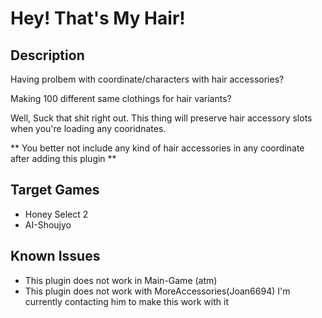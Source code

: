 # Hey! That's My Hair!

## Description

Having prolbem with coordinate/characters with hair accessories?

Making 100 different same clothings for hair variants?

Well, Suck that shit right out. This thing will preserve hair accessory slots when you're loading any cooridnates.

** You better not include any kind of hair accessories in any coordinate after adding this plugin **

## Target Games

* Honey Select 2
* AI-Shoujyo

## Known Issues

* This plugin does not work in Main-Game (atm)
* This plugin does not work with MoreAccessories(Joan6694) I'm currently contacting him to make this work with it
